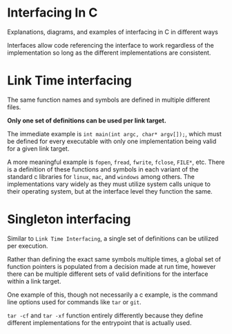 # Interfacing In C
Explanations, diagrams, and examples of interfacing in C in different ways

Interfaces allow code referencing the interface to work regardless of the implementation so long as the different implementations are consistent. 

# Link Time interfacing
The same function names and symbols are defined in multiple different files. 

**Only one set of definitions can be used per link target.**

The immediate example is `int main(int argc, char* argv[]);`, which must be defined for every executable with only one implementation being valid for a given link target.

A more meaningful example is `fopen`, `fread`, `fwrite`, `fclose`, `FILE*`, etc. There is a definition of these functions and symbols in each variant of the standard c libraries for `linux`, `mac`, and `windows` among others. 
The implementations vary widely as they must utilize system calls unique to their operating system, but at the interface level they function the same.

# Singleton interfacing
Similar to `Link Time Interfacing`, a single set of definitions can be utilized per execution.

Rather than defining the exact same symbols multiple times, a global set of function pointers is populated from a decision made at run time, however there can be multiple different sets of valid definitions for the interface within a link target. 

One example of this, though not necessarily a c example, is the command line options used for commands like `tar` or `git`. 

`tar -cf` and `tar -xf` function entirely differently because they define different implementations for the entrypoint that is actually used.

